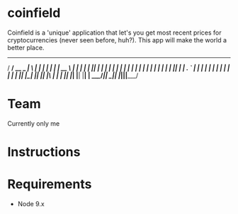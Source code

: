# coinfield

Coinfield is a 'unique' application that let's you get most recent prices for cryptocurrencies (never seen before, huh?). This app will make the world a better place.
    

   _____ ____ _____ _   _ ______ _____ ______ _      _____  
  / ____/ __ \_   _| \ | |  ____|_   _|  ____| |    |  __ \ 
 | |   | |  | || | |  \| | |__    | | | |__  | |    | |  | |
 | |   | |  | || | | . ` |  __|   | | |  __| | |    | |  | |
 | |___| |__| || |_| |\  | |     _| |_| |____| |____| |__| |
  \_____\____/_____|_| \_|_|    |_____|______|______|_____/ 
                                                            
                                                            

                                                                                                                 
                                                                                                                        

# Team
Currently only me

# Instructions

# Requirements

* Node 9.x 
